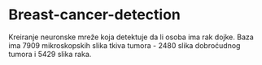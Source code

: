 # Breast-cancer-detection
Kreiranje neuronske mreže koja detektuje da li osoba ima rak dojke. Baza ima 7909 mikroskopskih slika tkiva tumora - 2480 slika dobroćudnog tumora i 5429 slika raka.
